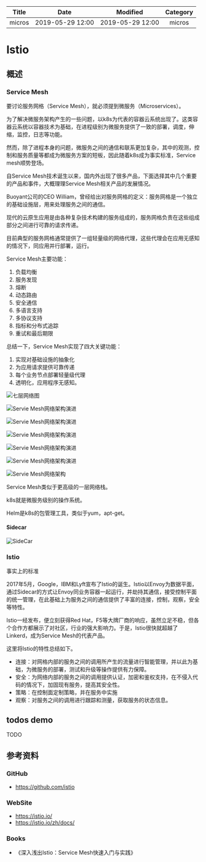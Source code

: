 | Title                | Date             | Modified         | Category          |
|:--------------------:|:----------------:|:----------------:|:-----------------:|
| micros              | 2019-05-29 12:00 | 2019-05-29 12:00 | micros            |


# Istio




## 概述



### Service Mesh
要讨论服务网格（Service Mesh），就必须提到微服务（Microservices）。




为了解决微服务架构产生的一些问题，以k8s为代表的容器云系统出现了。这类容器云系统以容器技术为基础，在进程级别为微服务提供了一致的部署，调度，伸缩，监控，日志等功能。

然而，除了进程本身的问题，微服务之间的通信和联系更加复杂，其中的观测，控制和服务质量等都成为微服务方案的短板，因此随着k8s成为事实标准，Service mesh顺势登场。

自Service Mesh技术诞生以来，国内外出现了很多产品，下面选择其中几个重要的产品和事件，大概理理Service Mesh相关产品的发展情况。



Buoyant公司的CEO William，曾经给出对服务网格的定义：服务网格是一个独立的基础设施层，用来处理服务之间的通信。


现代的云原生应用是由各种复杂技术构建的服务组成的，服务网格负责在这些组成部分之间进行可靠的请求传递。


目前典型的服务网格通常提供了一组轻量级的网络代理，这些代理会在应用无感知的情况下，同应用并行部署，运行。




Service Mesh主要功能：
1. 负载均衡
2. 服务发现
3. 熔断
4. 动态路由
5. 安全通信
6. 多语言支持
7. 多协议支持
8. 指标和分布式追踪
9. 重试和最后期限


总结一下，Service Mesh实现了四大关键功能：
1. 实现对基础设施的抽象化
2. 为应用请求提供可靠传递
3. 每个业务节点部署轻量级代理
4. 透明化，应用程序无感知。



![七层网络图](./images/network-01.jpeg)



![Servie Mesh网络架构演进](./images/servicemesh-06.png)


![Servie Mesh网络架构演进](./images/servicemesh-05.png)


![Servie Mesh网络架构演进](./images/servicemesh-04.png)


![Servie Mesh网络架构演进](./images/servicemesh-03.png)


![Servie Mesh网络架构演进](./images/servicemesh-02.png)


![Servie Mesh网络架构](./images/servicemesh-01.png)


Service Mesh类似于更高级的一层网络栈。

k8s就是微服务级别的操作系统。

Helm是k8s的包管理工具，类似于yum，apt-get。









#### Sidecar
![SideCar](./images/sidecar-01.jpeg)




### Istio

事实上的标准


2017年5月，Google，IBM和Lyft宣布了Istio的诞生。Istio以Envoy为数据平面，通过Sidecar的方式让Envoy同业务容器一起运行，并劫持其通信，接受控制平面的统一管理，在此基础上为服务之间的通信提供了丰富的连接，控制，观察，安全等特性。

Istio一经发布，便立刻获得Red Hat，F5等大牌厂商的响应，虽然立足不稳，但各个合作方都展示了对社区，行业的强大影响力。于是，Istio很快就超越了Linkerd，成为Service Mesh的代表产品。





这里将Istio的特性总结如下。
- 连接：对网格内部的服务之间的调用所产生的流量进行智能管理，并以此为基础，为微服务的部署，测试和升级等操作提供有力保障。
- 安全：为网络内部的服务之间的调用提供认证，加密和鉴权支持，在不侵入代码的情况下，加固现有服务，提高其安全性。
- 策略：在控制面定制策略，并在服务中实施
- 观察：对服务之间的调用进行跟踪和测量，获取服务的状态信息。




## todos demo


TODO


## 参考资料

### GitHub
- https://github.com/istio

### WebSite
- https://istio.io/
- https://istio.io/zh/docs/

### Books
- 《深入浅出Istio：Service Mesh快速入门与实践》